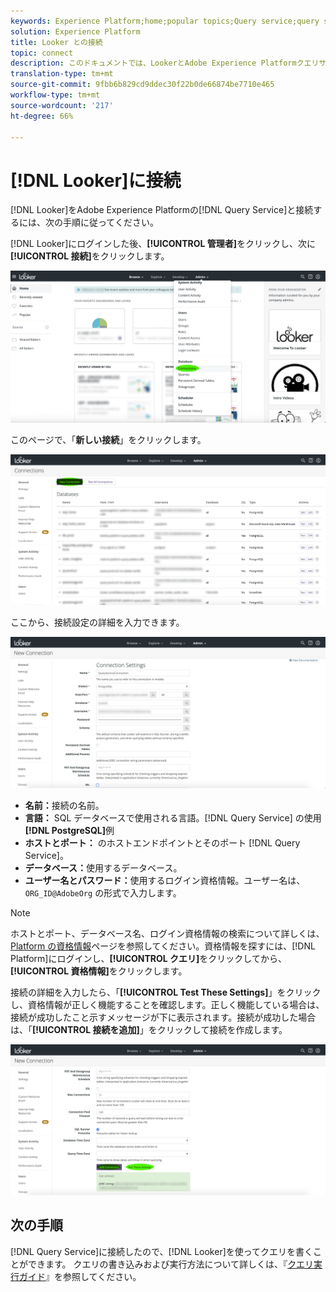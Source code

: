 ```yaml
---
keywords: Experience Platform;home;popular topics;Query service;query service;Looker;looker;connect to query service;
solution: Experience Platform
title: Looker との接続
topic: connect
description: このドキュメントでは、LookerとAdobe Experience Platformクエリサービスを接続する手順について説明します。
translation-type: tm+mt
source-git-commit: 9fbb6b829cd9ddec30f22b0de66874be7710e465
workflow-type: tm+mt
source-wordcount: '217'
ht-degree: 66%

---
```



# [!DNL Looker]に接続

[!DNL Looker]をAdobe Experience Platformの[!DNL Query Service]と接続するには、次の手順に従ってください。

[!DNL Looker]にログインした後、**[!UICONTROL 管理者]**&#x200B;をクリックし、次に&#x200B;**[!UICONTROL 接続]**&#x200B;をクリックします。

![](../images/clients/looker/click-admin-connections.png)

このページで、「**新しい接続**」をクリックします。

![](../images/clients/looker/click-new-connection.png)

ここから、接続設定の詳細を入力できます。

![](../images/clients/looker/new-connection.png)

- **名前：**&#x200B;接続の名前。
- **言語：** SQL データベースで使用される言語。[!DNL Query Service] の使用 **[!DNL PostgreSQL]**&#x200B;例
- **ホストとポート：** のホストエンドポイントとそのポート [!DNL Query Service]。
- **データベース：**&#x200B;使用するデータベース。
- **ユーザー名とパスワード：**&#x200B;使用するログイン資格情報。ユーザー名は、`ORG_ID@AdobeOrg` の形式で入力します。

>[!NOTE]
>
> ホストとポート、データベース名、ログイン資格情報の検索について詳しくは、[Platform の資格情報](https://platform.adobe.com/query/configuration)ページを参照してください。資格情報を探すには、[!DNL Platform]にログインし、**[!UICONTROL クエリ]**&#x200B;をクリックしてから、**[!UICONTROL 資格情報]**&#x200B;をクリックします。

接続の詳細を入力したら、「**[!UICONTROL Test These Settings]**」をクリックし、資格情報が正しく機能することを確認します。正しく機能している場合は、接続が成功したこと示すメッセージが下に表示されます。接続が成功した場合は、「**[!UICONTROL 接続を追加]**」をクリックして接続を作成します。

![](../images/clients/looker/click-test-connection.png)

## 次の手順

[!DNL Query Service]に接続したので、[!DNL Looker]を使ってクエリを書くことができます。 クエリの書き込みおよび実行方法について詳しくは、『[クエリ実行ガイド](../best-practices/writing-queries.md)』を参照してください。